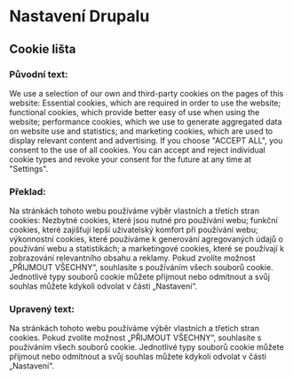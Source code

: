 # Nastavení Drupalu

## Cookie lišta
### Původní text:
We use a selection of our own and third-party cookies on the pages of this website: Essential cookies, which are required in order to use the website; functional cookies, which provide better easy of use when using the website; performance cookies, which we use to generate aggregated data on website use and statistics; and marketing cookies, which are used to display relevant content and advertising. If you choose "ACCEPT ALL", you consent to the use of all cookies. You can accept and reject individual cookie types and revoke your consent for the future at any time at "Settings".

### Překlad:
Na stránkách tohoto webu používáme výběr vlastních a třetích stran cookies: Nezbytné cookies, které jsou nutné pro používání webu; funkční cookies, které zajišťují lepší uživatelský komfort při používání webu; výkonnostní cookies, které používáme k generování agregovaných údajů o používání webu a statistikách; a marketingové cookies, které se používají k zobrazování relevantního obsahu a reklamy. Pokud zvolíte možnost „PŘIJMOUT VŠECHNY“, souhlasíte s používáním všech souborů cookie. Jednotlivé typy souborů cookie můžete přijmout nebo odmítnout a svůj souhlas můžete kdykoli odvolat v části „Nastavení“.

### Upravený text:
Na stránkách tohoto webu používáme výběr vlastních a třetích stran cookies. Pokud zvolíte možnost „PŘIJMOUT VŠECHNY“, souhlasíte s používáním všech souborů cookie. Jednotlivé typy souborů cookie můžete přijmout nebo odmítnout a svůj souhlas můžete kdykoli odvolat v části „Nastavení“.

